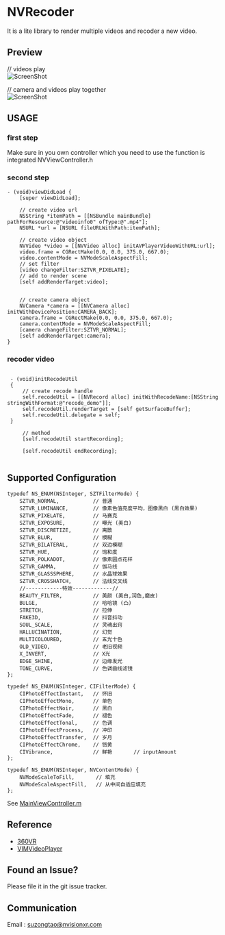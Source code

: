 # NVRecoder
It is a lite library to render multiple videos and recoder a new video.

## Preview

// videos play</br>
![ScreenShot](https://github.com/szt243660543/NVRecodeDemo/blob/master/recode.gif)
</br>

// camera and videos play together</br>
![ScreenShot](https://github.com/szt243660543/NVRecoder/blob/master/camera.gif)
</br>

## USAGE

   ### first step
   Make sure in you own controller which you need to use the function is integrated NVViewController.h
   
   ### second step
```objc
- (void)viewDidLoad {
    [super viewDidLoad];
    
    // create video url
    NSString *itemPath = [[NSBundle mainBundle] pathForResource:@"videoinfo0" ofType:@".mp4"];
    NSURL *url = [NSURL fileURLWithPath:itemPath];
 
    // create video object
    NVVideo *video = [[NVVideo alloc] initAVPlayerVideoWithURL:url];
    video.frame = CGRectMake(0.0, 0.0, 375.0, 667.0);
    video.contentMode = NVModeScaleAspectFill;
    // set filter
    [video changeFilter:SZTVR_PIXELATE];
    // add to render scene
    [self addRenderTarget:video];
    
    
    // create camera object
    NVCamera *camera = [[NVCamera alloc] initWithDevicePosition:CAMERA_BACK];
    camera.frame = CGRectMake(0.0, 0.0, 375.0, 667.0);
    camera.contentMode = NVModeScaleAspectFill;
    [camera changeFilter:SZTVR_NORMAL];
    [self addRenderTarget:camera];
}
```
  ### recoder video
  ```objc
  
   - (void)initRecodeUtil
   {
       // create recode handle
       self.recodeUtil = [[NVRecord alloc] initWithRecodeName:[NSString stringWithFormat:@"recode_demo"]];
       self.recodeUtil.renderTarget = [self getSurfaceBuffer];
       self.recodeUtil.delegate = self;
   }
   
       // method
       [self.recodeUtil startRecording];
       
       [self.recodeUtil endRecording];
   
  ```

## Supported Configuration
```objc
typedef NS_ENUM(NSInteger, SZTFilterMode) {
    SZTVR_NORMAL,           // 普通
    SZTVR_LUMINANCE,        // 像素色值亮度平均，图像黑白 (黑白效果)
    SZTVR_PIXELATE,         // 马赛克
    SZTVR_EXPOSURE,         // 曝光 (美白)
    SZTVR_DISCRETIZE,       // 离散
    SZTVR_BLUR,             // 模糊
    SZTVR_BILATERAL,        // 双边模糊
    SZTVR_HUE,              // 饱和度
    SZTVR_POLKADOT,         // 像素圆点花样
    SZTVR_GAMMA,            // 伽马线
    SZTVR_GLASSSPHERE,      // 水晶球效果
    SZTVR_CROSSHATCH,       // 法线交叉线
    //------------特效-------------//
    BEAUTY_FILTER,          // 美颜 (美白,润色,磨皮)
    BULGE,                  // 哈哈镜 (凸)
    STRETCH,                // 拉伸
    FAKE3D,                 // 抖音抖动
    SOUL_SCALE,             // 灵魂出窍
    HALLUCINATION,          // 幻觉
    MULTICOLOURED,          // 五光十色
    OLD_VIDEO,              // 老旧视频
    X_INVERT,               // X光
    EDGE_SHINE,             // 边缘发光
    TONE_CURVE,             // 色调曲线滤镜
};

typedef NS_ENUM(NSInteger, CIFilterMode) {
    CIPhotoEffectInstant,   // 怀旧
    CIPhotoEffectMono,      // 单色
    CIPhotoEffectNoir,      // 黑白
    CIPhotoEffectFade,      // 褪色
    CIPhotoEffectTonal,     // 色调
    CIPhotoEffectProcess,   // 冲印
    CIPhotoEffectTransfer,  // 岁月
    CIPhotoEffectChrome,    // 铬黄
    CIVibrance,             // 鲜艳       // inputAmount
};

typedef NS_ENUM(NSInteger, NVContentMode) {
    NVModeScaleToFill,       // 填充
    NVModeScaleAspectFill,   // 从中间自适应填充
};

```
See [MainViewController.m](https://github.com/szt243660543/NVRecodeDemo/blob/master/NVRecodeDemo/MainViewController.m)

## Reference
* [360VR](https://github.com/szt243660543/360VR)
* [VIMVideoPlayer](https://github.com/vimeo/VIMVideoPlayer)

## Found an Issue?
Please file it in the git issue tracker.

## Communication
Email : suzongtao@nvisionxr.com
